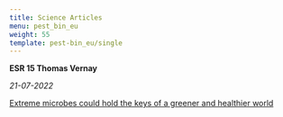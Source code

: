 ```yaml
---
title: Science Articles
menu: pest_bin_eu
weight: 55
template: pest-bin_eu/single
---
```

**ESR 15 Thomas Vernay**

*21-07-2022*

<a href="/img/tvernay.pdf.pdf" rel="noopener noreferrer" target="_blank">Extreme microbes could hold the keys of a greener and healthier world</a>